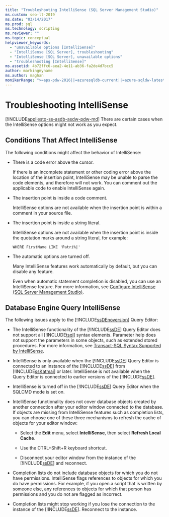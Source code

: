 ```yaml
---
title: "Troubleshooting IntelliSense (SQL Server Management Studio)"
ms.custom: seo-lt-2019
ms.date: "03/14/2017"
ms.prod: sql
ms.technology: scripting
ms.reviewer: ""
ms.topic: conceptual
helpviewer_keywords: 
  - "unavailable options [IntelliSense]"
  - "IntelliSense [SQL Server], troubleshooting"
  - "IntelliSense [SQL Server], unavailable options"
  - "troubleshooting [IntelliSense]"
ms.assetid: 4b72ffc6-aea2-4e11-ab36-fa2de4d7bcc5
author: markingmyname
ms.author: maghan
monikerRange: ">=aps-pdw-2016||=azuresqldb-current||=azure-sqldw-latest||>=sql-server-2016||=sqlallproducts-allversions||>=sql-server-linux-2017||=azuresqldb-mi-current"
---
```

# Troubleshooting IntelliSense
[!INCLUDE[appliesto-ss-asdb-asdw-pdw-md](../../includes/appliesto-ss-asdb-asdw-pdw-md.md)]
  There are certain cases when the IntelliSense options might not work as you expect.  
  
## Conditions That Affect IntelliSense  
 The following conditions might affect the behavior of IntelliSense:  
  
-   There is a code error above the cursor.  
  
     If there is an incomplete statement or other coding error above the location of the insertion point, IntelliSense may be unable to parse the code elements, and therefore will not work. You can comment out the applicable code to enable IntelliSense again.  
  
-   The insertion point is inside a code comment.  
  
     IntelliSense options are not available when the insertion point is within a comment in your source file.  
  
-   The insertion point is inside a string literal.  
  
     IntelliSense options are not available when the insertion point is inside the quotation marks around a string literal, for example:  
  
     `WHERE FirstName LIKE 'Patri%|'`  
  
-   The automatic options are turned off.  
  
     Many IntelliSense features work automatically by default, but you can disable any feature.  
  
     Even when automatic statement completion is disabled, you can use an IntelliSense feature. For more information, see [Configure IntelliSense &#40;SQL Server Management Studio&#41;](../../relational-databases/scripting/configure-intellisense-sql-server-management-studio.md).  
  
## Database Engine Query IntelliSense  
 The following issues apply to the [!INCLUDE[ssDEnoversion](../../includes/ssdenoversion-md.md)] Query Editor:  
  
-   The IntelliSense functionality of the [!INCLUDE[ssDE](../../includes/ssde-md.md)] Query Editor does not support all [!INCLUDE[tsql](../../includes/tsql-md.md)] syntax elements. Parameter help does not support the parameters in some objects, such as extended stored procedures. For more information, see [Transact-SQL Syntax Supported by IntelliSense](../../relational-databases/scripting/transact-sql-syntax-supported-by-intellisense.md).  
  
-   IntelliSense is only available when the [!INCLUDE[ssDE](../../includes/ssde-md.md)] Query Editor is connected to an instance of the [!INCLUDE[ssDE](../../includes/ssde-md.md)] from [!INCLUDE[ssKatmai](../../includes/sskatmai-md.md)] or later. IntelliSense is not available when the Query Editor is connected to earlier versions of the [!INCLUDE[ssDE](../../includes/ssde-md.md)].  
  
-   IntelliSense is turned off in the [!INCLUDE[ssDE](../../includes/ssde-md.md)] Query Editor when the SQLCMD mode is set on.  
  
-   IntelliSense functionality does not cover database objects created by another connection after your editor window connected to the database. If objects are missing from IntelliSense features such as completion lists, you can choose one of these three mechanisms to refresh the cache of objects for your editor window:  
  
    -   Select the **Edit** menu, select **IntelliSense**, then select **Refresh Local Cache**.  
  
    -   Use the CTRL+Shift+R keyboard shortcut.  
  
    -   Disconnect your editor window from the instance of the [!INCLUDE[ssDE](../../includes/ssde-md.md)] and reconnect.  
  
-   Completion lists do not include database objects for which you do not have permissions. IntelliSense flags references to objects for which you do have permissions. For example, if you open a script that is written by someone else, any references to objects for which that person has permissions and you do not are flagged as incorrect.  
  
-   Completion lists might stop working if you lose the connection to the instance of the [!INCLUDE[ssDE](../../includes/ssde-md.md)]. Reconnect to the instance.  
  
  
